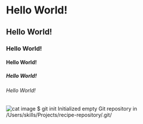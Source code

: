 # Hello World!
## Hello World!
### Hello World!
#### Hello World!
##### Hello World!
###### Hello World!
![cat image](https://octodex.github.com/images/yaktocat.png)
$ git init
Initialized empty Git repository in /Users/skills/Projects/recipe-repository/.git/
